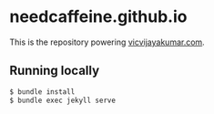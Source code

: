 needcaffeine.github.io
=================

This is the repository powering [vicvijayakumar.com](https://vicvijayakumar.com).

## Running locally

```sh
$ bundle install
$ bundle exec jekyll serve
```
